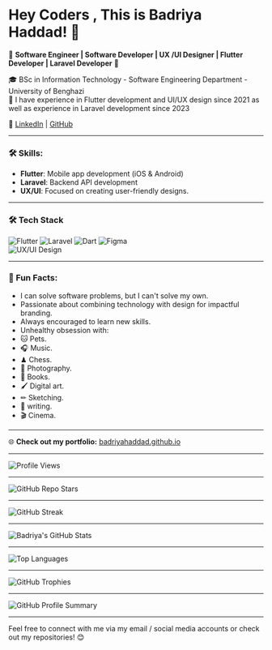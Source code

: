 # Hey Coders , This is Badriya Haddad! 👋
        
🌟 **Software Engineer | Software Developer | UX /UI Designer | Flutter Developer | Laravel Developer** 🌟
 
🎓 BSc in Information Technology - Software Engineering Department - University of Benghazi  
💼 I have experience in Flutter development and UI/UX design since 2021 as well as experience in Laravel development since 2023  

🔗 [LinkedIn](https://www.linkedin.com/in/badriya-haddad-b2207323a) | [GitHub](https://github.com/badriyahaddad)

---
 
### 🛠 Skills:
- **Flutter**: Mobile app development (iOS & Android)
- **Laravel**: Backend API development
- **UX/UI**: Focused on creating user-friendly designs.
 
---

### 🛠 Tech Stack
![Flutter](https://img.shields.io/badge/Flutter-%2302569B.svg?logo=Flutter&logoColor=white)
![Laravel](https://img.shields.io/badge/Laravel-%23FF2D20.svg?logo=laravel&logoColor=white)
![Dart](https://img.shields.io/badge/Dart-%230175C2.svg?logo=dart&logoColor=white)
![Figma](https://img.shields.io/badge/Figma-%23F24E1E.svg?logo=figma&logoColor=white)  
![UX/UI Design](https://img.shields.io/badge/UX%2FUI%20Design-%23000000.svg?logo=uxdesign&logoColor=white)

---

### 📌 Fun Facts:
- I can solve software problems, but I can't solve my own.
- Passionate about combining technology with design for impactful branding.
- Always encouraged to learn new skills.
- Unhealthy obsession with:
- 🐱 Pets. 
- 🎧 Music.
- ♟ Chess.
- 📸 Photography.
- 📖 Books.
- 🖌 Digital art.
- ✏ Sketching.
- 📜 writing.
- 🎬 Cinema.
---

🌐 **Check out my portfolio:** [badriyahaddad.github.io](https://badriyahaddad.github.io/)

---

![Profile Views](https://komarev.com/ghpvc/?username=badriyahaddad&color=blue)

---

![GitHub Repo Stars](https://img.shields.io/github/stars/badriyahaddad?style=social)

---

![GitHub Streak](https://github-readme-streak-stats.herokuapp.com?user=badriyahaddad&theme=dark)

---

![Badriya's GitHub Stats](https://github-readme-stats.vercel.app/api?username=badriyahaddad&show_icons=true&theme=dark)

---

![Top Languages](https://github-readme-stats.vercel.app/api/top-langs/?username=badriyahaddad&layout=compact&theme=dark)

---

![GitHub Trophies](https://github-profile-trophy.vercel.app/?username=badriyahaddad&theme=darkhub)
 
---

![GitHub Profile Summary](https://github-profile-summary-cards.vercel.app/api/cards/stats?username=badriyahaddad&theme=dark)

---

Feel free to connect with me via my email / social media accounts or check out my repositories! 😊
